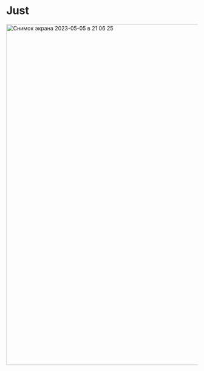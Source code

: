# Just

<img width="895" alt="Снимок экрана 2023-05-05 в 21 06 25" src="https://user-images.githubusercontent.com/102718510/236535079-68f898e0-8f9c-4976-9f54-3ac206f3f9f2.png">
